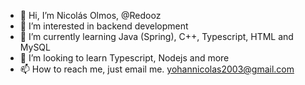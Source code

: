 - 👋 Hi, I’m Nicolás Olmos, @Redooz
- 👀 I’m interested in backend development
- 🌱 I’m currently learning Java (Spring), C++, Typescript, HTML and MySQL
- 💞️ I’m looking to learn Typescript, Nodejs and more
- 📫 How to reach me, just email me. yohannicolas2003@gmail.com

<!---
Redooz/Redooz is a ✨ special ✨ repository because its `README.md` (this file) appears on your GitHub profile.
You can click the Preview link to take a look at your changes.
--->
